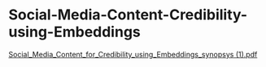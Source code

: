 # Social-Media-Content-Credibility-using-Embeddings

[Social_Media_Content_for_Credibility_using_Embeddings_synopsys (1).pdf](https://github.com/user-attachments/files/17685989/Social_Media_Content_for_Credibility_using_Embeddings_synopsys.1.pdf)


